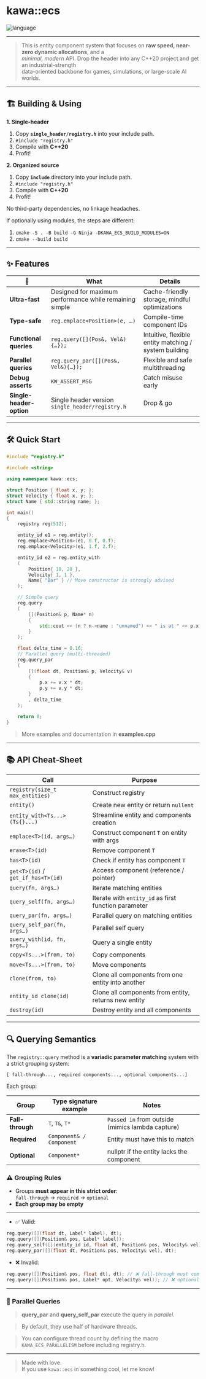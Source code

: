 #  **kawa::ecs**

![language](https://img.shields.io/badge/C%2B%2B-20-blue.svg)  

---

> This is entity component system that focuses on **raw speed, near-zero dynamic allocations**, and a  
> *minimal, modern* API. Drop the header into any C++20 project and get an industrial-strength  
> data-oriented backbone for games, simulations, or large-scale AI worlds.

---

## 🏗️ Building & Using

**1. Single-header** 
1. Copy **`single_header/registry.h`** into your include path.  
2. `#include "registry.h"`  
3. Compile with **C++20**  
4. Profit!

**2. Organized source** 
1. Copy **`include`** directory into your include path.  
2. `#include "registry.h"`  
3. Compile with **C++20**  
4. Profit!

No third-party dependencies, no linkage headaches.

If optionally using modules, the steps are different:
1. `cmake -S . -B build -G Ninja -DKAWA_ECS_BUILD_MODULES=ON`
2. `cmake --build build`

---

## ✨ Features

| 🚀                             | What                                                          | Details                                               |
| ------------------------------ | ------------------------------------------------------------- | ------------------------------------------------------|
| **Ultra-fast**                 | Designed for maximum performance while remaining simple       | Cache-friendly storage, mindful optimizations         |
| **Type-safe**                  | `reg.emplace<Position>(e, …)`                                 | Compile-time component IDs                            |
| **Functional queries**         | `reg.query([](Pos&, Vel&){…});`                               | Intuitive, flexible entity matching / system building |
| **Parallel queries**           | `reg.query_par([](Pos&, Vel&){…});`                           | Flexible and safe multithreading                      |
| **Debug asserts**              | `KW_ASSERT_MSG`                                               | Catch misuse early                                    |
| **Single-header-option**       | Single header version `single_header/registry.h`              | Drop & go                                             |

---

## 🛠️ Quick Start

```cpp
#include "registry.h"

#include <string>

using namespace kawa::ecs;

struct Position { float x, y; };
struct Velocity { float x, y; };
struct Name { std::string name; };

int main()
{
    registry reg(512);

    entity_id e1 = reg.entity();
    reg.emplace<Position>(e1, 0.f, 0.f);
    reg.emplace<Velocity>(e1, 1.f, 2.f);

    entity_id e2 = reg.entity_with
    (
        Position{ 10, 20 },
        Velocity{ 1, 1 },
        Name{ "Bar" } // Move constructor is strongly advised 
    );

    // Simple query
    reg.query
    (
        [](Position& p, Name* n)
        {
            std::cout << (n ? n->name : "unnamed") << " is at " << p.x << " " << p.y << '\n';
        }
    );

    float delta_time = 0.16;
    // Parallel query (multi-threaded)
    reg.query_par
    (
        [](float dt, Position& p, Velocity& v)
        {
            p.x += v.x * dt;
            p.y += v.y * dt;
        }
        , delta_time
    );

    return 0;
}

```
> More examples and documentation in **examples.cpp**
---

## 📚 API Cheat‑Sheet

| Call                                 | Purpose                                              |
| ------------------------------------ | ---------------------------------------------------- |
| `registry(size_t max_entities)`      | Construct registry                                   |
| `entity()`                           | Create new entity or return `nullent`                |
| `entity_with<Ts...>(Ts{}...)`        | Streamline entity and components creation            |
| `emplace<T>(id, args…)`              | Construct component `T` on entity with args          |
| `erase<T>(id)`                       | Remove component `T`                                 |
| `has<T>(id)`                         | Check if entity has component `T`                    |
| `get<T>(id)` / `get_if_has<T>(id)`   | Access component (reference / pointer)               |
| `query(fn, args…)`                   | Iterate matching entities                            |
| `query_self(fn, args…)`              | Iterate with `entity_id` as first function parameter |
| `query_par(fn, args…)`               | Parallel query on matching entities                  |
| `query_self_par(fn, args…)`          | Parallel self query                                  |
| `query_with(id, fn, args…)`          | Query a single entity                                |
| `copy<Ts...>(from, to)`              | Copy components                                      |
| `move<Ts...>(from, to)`              | Move components                                      |
| `clone(from, to)`                    | Clone all components from one entity into another    |
| `entity_id clone(id)`                | Clone all components from entity, returns new entity |
| `destroy(id)`                        | Destroy entity and all components                    |


---

## 🔍 Querying Semantics

The `registry::query` method is a **variadic parameter matching** system with a strict grouping system:

```
[ fall-through..., required components..., optional components...]
```

Each group:

| Group            | Type signature example        | Notes                                            |
|------------------|-------------------------------|--------------------------------------------------|
| **Fall-through** | `T`, `T&`, `T*`               | `Passed in` from outside (mimics lambda capture) |
| **Required**     | `Component& / Component`      | Entity must have this to match                   |
| **Optional**     | `Component*`                  | nullptr if the entity lacks the component        |

### ⚠️ Grouping Rules

- Groups **must appear in this strict order**:  
  `fall-through` → `required` → `optional`
- **Each group may be empty**
 
---

- ✅ Valid:

```cpp
reg.query([](float dt, Label* label), dt);
reg.query([](Position& pos, Label* label));
reg.query_self([](entity_id id, float dt, Position& pos, Velocity& vel), dt);
reg.query_par([](float dt, Position& pos, Velocity& vel), dt);
```

- ❌ Invalid:

```cpp
reg.query([](Position& pos, float dt), dt); // ❌ fall-through must come first
reg.query([](Position& pos, Label* opt, Velocity& vel)); // ❌ optional must come last
```

---

### 🧵 Parallel Queries
> **query_par** and **query_self_par** execute the query in *parallel*.

> By default, they use half of hardware threads.

> You can configure thread count by defining the macro `KAWA_ECS_PARALLELISM` before including registry.h.

---

> Made with love.  
> If you use `kawa::ecs` in something cool, let me know!
